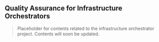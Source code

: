 ## Quality Assurance for Infrastructure Orchestrators 

> Placeholder for contents related to the infrastructure orchestrator project. Contents will soon be updated. 
